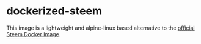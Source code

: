 # dockerized-steem
This image is a lightweight and alpine-linux based alternative to the [official Steem Docker Image](https://hub.docker.com/r/steemit/steem/).
